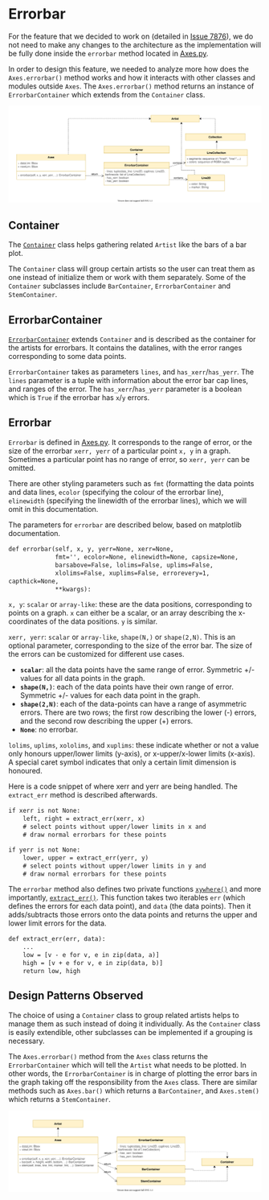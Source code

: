 # Errorbar

For the feature that we decided to work on (detailed in [Issue 7876](https://github.com/matplotlib/matplotlib/issues/7876)), we do not need to make any changes to the architecture as the implementation will be fully done inside the `errorbar` method located in [Axes.py](https://github.com/matplotlib/matplotlib/blob/master/lib/matplotlib/axes/_axes.py#L3086).

In order to design this feature, we needed to analyze more how does the `Axes.errorbar()` method works and how it interacts with other classes and modules outside `Axes`. The `Axes.errorbar()` method returns an instance of `ErrorbarContainer` which extends from the `Container` class.

![UML](./img/7876_uml_1.svg)

## Container

The [`Container`](https://github.com/matplotlib/matplotlib/blob/master/lib/matplotlib/container.py) class helps gathering related `Artist` like the bars of a bar plot.

The `Container` class will group certain artists so the user can treat them as one instead of initialize them or work with them separately. Some of the `Container` subclasses include `BarContainer`, `ErrorbarContainer` and `StemContainer`.

## ErrorbarContainer

[`ErrorbarContainer`](https://github.com/matplotlib/matplotlib/blob/master/lib/matplotlib/container.py#L71) extends `Container` and is described as the container for the artists for errorbars. It contains the datalines, with the error ranges corresponding to some data points.

`ErrorbarContainer` takes as parameters `lines`, and `has_xerr`/`has_yerr`. The `lines` parameter is a tuple with information about the error bar cap lines, and ranges of the error. The `has_xerr`/`has_yerr` parameter is a boolean which is `True` if the errorbar has `x`/`y` errors.

## Errorbar

`Errorbar` is defined in [Axes.py](https://github.com/matplotlib/matplotlib/blob/master/lib/matplotlib/axes/_axes.py#L3086). It corresponds to the range of error, or the size of the errorbar `xerr, yerr` of a particular point `x, y` in a graph. Sometimes a particular point has no range of error, so `xerr, yerr` can be omitted. 

There are other styling parameters such as `fmt` (formatting the data points and data lines, `ecolor` (specifying the colour of the errorbar line), `elinewidth` (specifying the linewidth of the errorbar lines), which we will omit in this documentation.

The parameters for `errorbar` are described below, based on matplotlib documentation.

```
def errorbar(self, x, y, yerr=None, xerr=None,
             fmt='', ecolor=None, elinewidth=None, capsize=None,
             barsabove=False, lolims=False, uplims=False,
             xlolims=False, xuplims=False, errorevery=1, capthick=None,
             **kwargs):
```

`x, y`: `scalar` or `array-like`: these are the data positions, corresponding to points on a graph. `x` can either be a scalar, or an array describing the x-coordinates of the data positions. `y` is similar. 

`xerr, yerr`: `scalar` or `array-like`, `shape(N,)` or `shape(2,N)`. This is an optional parameter, corresponding to the size of the error bar. The size of the errors can be customized for different use cases.
- **`scalar`**: all the data points have the same range of error. Symmetric +/- values for all data points in the graph.
- **`shape(N,)`**: each of the data points have their own range of error. Symmetric +/- values for each data point in the graph.
- **`shape(2,N)`**: each of the data-points can have a range of asymmetric errors. There are two rows; the first row describing the lower (-) errors, and the second row describing the upper (+) errors. 
- **`None`**: no errorbar.

`lolims`, `uplims`, `xololims`, and `xuplims`: these indicate whether or not a value only honours upper/lower limits (y-axis), or x-upper/x-lower limits (x-axis). A special caret symbol indicates that only a certain limit dimension is honoured. 

Here is a code snippet of where xerr and yerr are being handled. The `extract_err` method is described afterwards.

```
if xerr is not None:
    left, right = extract_err(xerr, x)
    # select points without upper/lower limits in x and
    # draw normal errorbars for these points
```
```
if yerr is not None:
    lower, upper = extract_err(yerr, y)
    # select points without upper/lower limits in y and
    # draw normal errorbars for these points
```

The `errorbar` method also defines two private functions [`xywhere()`](https://github.com/matplotlib/matplotlib/blob/master/lib/matplotlib/axes/_axes.py#L3319) and more importantly, [`extract_err()`](https://github.com/matplotlib/matplotlib/blob/master/lib/matplotlib/axes/_axes.py#L3330). This function takes two iterables `err` (which defines the errors for each data point), and `data` (the data points). Then it adds/subtracts those errors onto the data points and returns the upper and lower limit errors for the data. 

```
def extract_err(err, data):
    ...
    low = [v - e for v, e in zip(data, a)]
    high = [v + e for v, e in zip(data, b)]
    return low, high
```

## Design Patterns Observed

The choice of using a `Container` class to group related artists helps to manage them as such instead of doing it individually. As the `Container` class is easily extendible, other subclasses can be implemented if a grouping is necessary.

The `Axes.errorbar()` method from the `Axes` class returns the `ErrorbarContainer` which will tell the `Artist` what needs to be plotted. In other words, the `ErrorbarContainer` is in charge of plotting the error bars in the graph taking off the responsibility from the `Axes` class. There are similar methods such as `Axes.bar()` which returns a `BarContainer`, and `Axes.stem()` which returns a `StemContainer`.

![UML](./img/7876_uml_2.svg)
